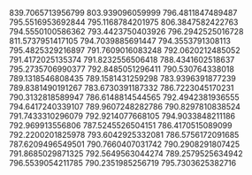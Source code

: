 839.7065713956799
803.939096059999
796.4811847489487
795.5516953692844
795.1168784201975
806.3847582422763
794.5550100586362
793.4423750403926
796.2942525016728
811.5737951417105
794.7039885691447
794.3553791308113
795.4825329216897
791.7609016083248
792.0620212485052
791.4172025135374
791.8232556506418
788.4341602518637
795.2735706990377
792.8485051296411
790.530764338018
789.1318546808435
789.1581431259298
783.9396391877239
789.8381490191267
783.6730391187332
786.7223045170231
790.3132818589947
786.6148814544565
792.4942381936555
794.6417240339107
789.9607248282786
790.8297810838524
791.7433310296079
792.9214077668105
794.9033848211186
792.969913556806
787.5245526504151
786.4170515089099
792.2200201825978
793.6042925332081
786.5756172091685
787.6209496549501
790.7660407031742
790.2908291807425
791.8685029871325
792.5649563044274
789.2579525634942
796.5539054211785
790.2351985256719
795.7303625382716